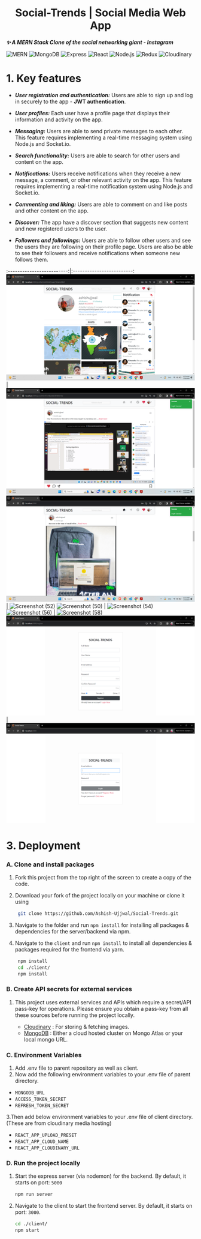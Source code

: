 <!-- 
## Instagram Id: https://www.instagram.com/its_king_ashish12345/
### Server runs on http://localhost:5000 and client on http://localhost:3000  -->

<h1 align="center" id="title">Social-Trends | Social Media Web App</h1>
<!-- # Social-Trends | Social Media Web App -->

**_✨ A MERN Stack Clone of the social networking giant - Instagram_**


![MERN](https://img.shields.io/badge/MERN-Stack-teal)
![MongoDB](https://img.shields.io/badge/MongoDB-database-green)
![Express](https://img.shields.io/badge/Express-server-orange)
![React](https://img.shields.io/badge/React-front--end-blue)
![Node.js](https://img.shields.io/badge/Node.js-back--end-yellow)
![Redux](https://img.shields.io/badge/Redux-state--management-red)
![Cloudinary](https://img.shields.io/badge/Cloudinary-image--video--service-blue)


# 1. Key features

- ***User registration and authentication:*** Users are able to sign up and log in securely to the app - **JWT authentication**.

- ***User profiles:*** Each user have a profile page that displays their information and activity on the app.

- ***Messaging:*** Users are able to send private messages to each other. This feature requires implementing a real-time messaging system using Node.js and Socket.io.

- ***Search functionality:*** Users are able to search for other users and content on the app.

- ***Notifications:*** Users receive notifications when they receive a new message, a comment, or other relevant activity on the app. This feature requires implementing a real-time notification system using Node.js and Socket.io.

- ***Commenting and liking:*** Users are able to comment on and like posts and other content on the app.

- ***Discover:*** The app have a discover section that suggests new content and new registered users to the user.

- ***Followers and followings:*** Users are able to follow other users and see the users they are following on their profile page. Users are also be able to see their followers and receive notifications when someone new follows them. 
<!-- # 2. Demo -->



:-------------------------:|:-------------------------:
![Screenshot (48)](https://github.com/Ashish-Ujjwal/Social-Trends/blob/main/Images/Screenshot%20(742).png)  |  ![Screenshot (46)](https://github.com/Ashish-Ujjwal/Social-Trends/blob/main/Images/Screenshot%20(741).png)
![Screenshot (49)](https://github.com/Ashish-Ujjwal/Social-Trends/blob/main/Images/Screenshot%20(737).png)  |  ![Screenshot (52)](https://user-images.githubusercontent.com/84794183/224631823-03bc0e50-5ae5-4108-9922-154fd36555c3.png)
![Screenshot (50)](https://user-images.githubusercontent.com/84794183/224631867-dd5943d3-32f1-4d4b-946f-acdbfee33911.png)  |  ![Screenshot (54)](https://user-images.githubusercontent.com/84794183/224631918-d671dc14-3882-49f1-82ab-84fb85231cbb.png)
![Screenshot (56)](https://user-images.githubusercontent.com/84794183/224631969-d6aadf8c-5288-4474-b88f-3f61c7adae66.png)  |  ![Screenshot (58)](https://user-images.githubusercontent.com/84794183/224632002-391ba81a-4465-46be-815a-215e30b7ee0b.png)
![Screenshot (61)](https://github.com/Ashish-Ujjwal/Social-Trends/blob/main/Images/Screenshot%202024-02-08%20010209.png)  |  ![Screenshot (64)](https://github.com/Ashish-Ujjwal/Social-Trends/blob/main/Images/Screenshot%202024-02-08%20010156.png)


# 3. Deployment

### A. Clone and install packages

1. Fork this project from the top right of the screen to create a copy of the code.
2. Download your fork of the project locally on your machine or clone it using

   ```bash
    git clone https://github.com/Ashish-Ujjwal/Social-Trends.git
   ```

3. Navigate to the folder and run `npm install` for installing all packages & dependencies for the server/backend via npm.
4. Navigate to the `client` and run `npm install` to install all dependencies & packages required for the frontend via yarn.

   ```bash
    npm install
    cd ./client/
    npm install
   ```

### B. Create API secrets for external services

1. This project uses external services and APIs which require a secret/API pass-key for operations. Please ensure you obtain a pass-key from all these sources before running the project locally.

   - [Cloudinary](https://cloudinary.com/users/register/free) : For storing & fetching images.
   - [MongoDB](https://www.mongodb.com/cloud/atlas) : Either a cloud hosted cluster on Mongo Atlas or your local mongo URL.

### C. Environment Variables

1. Add .env file to parent repository as well as client.
2. Now add the following environment variables to your .env file of parent directory.

- `MONGODB_URL`
- `ACCESS_TOKEN_SECRET`
- `REFRESH_TOKEN_SECRET`

3.Then add below environment variables to your .env file of client directory. (These are from cloudinary media hosting)

- `REACT_APP_UPLOAD_PRESET`
- `REACT_APP_CLOUD_NAME`
- `REACT_APP_CLOUDINARY_URL`


### D. Run the project locally

1. Start the express server (via nodemon) for the backend. By default, it starts on port: `5000`
   ```bash
   npm run server
   ```
2. Navigate to the client to start the frontend server. By default, it starts on port: `3000`.

   ```bash
   cd ./client/
   npm start
   ```


